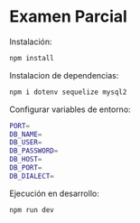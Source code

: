 # Examen Parcial

Instalación:

```bash
npm install
```

Instalacion de dependencias:

```bash
npm i dotenv sequelize mysql2
```

Configurar variables de entorno:

```bash
PORT=
DB_NAME=
DB_USER=
DB_PASSWORD=
DB_HOST=
DB_PORT=
DB_DIALECT=
```

Ejecución en desarrollo:

```bash
npm run dev
```
